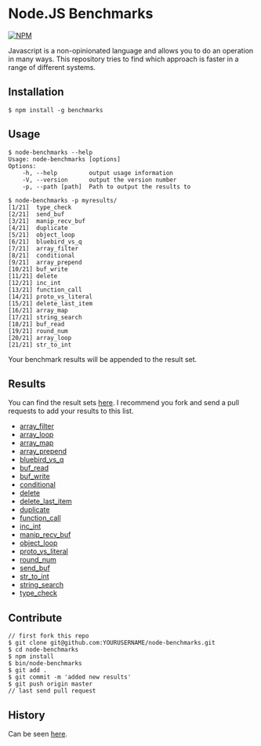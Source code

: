 Node.JS Benchmarks
==================

[![NPM](https://nodei.co/npm/benchmarks.png?downloads=true)](https://nodei.co/npm/benchmarks/)

Javascript is a non-opinionated language and allows you to do an operation in many ways.
This repository tries to find which approach is faster in a range of different systems.

Installation
------------

    $ npm install -g benchmarks

Usage
-----

    $ node-benchmarks --help
    Usage: node-benchmarks [options]
    Options:
        -h, --help         output usage information
        -V, --version      output the version number
        -p, --path [path]  Path to output the results to

    $ node-benchmarks -p myresults/
    [1/21]  type_check
    [2/21]  send_buf
    [3/21]  manip_recv_buf
    [4/21]  duplicate
    [5/21]  object_loop
    [6/21]  bluebird_vs_q
    [7/21]  array_filter
    [8/21]  conditional
    [9/21]  array_prepend
    [10/21] buf_write
    [11/21] delete
    [12/21] inc_int
    [13/21] function_call
    [14/21] proto_vs_literal
    [15/21] delete_last_item
    [16/21] array_map
    [17/21] string_search
    [18/21] buf_read
    [19/21] round_num
    [20/21] array_loop
    [21/21] str_to_int

Your benchmark results will be appended to the result set.

Results
-------

You can find the result sets [here](https://github.com/majimboo/node_benchmarks/tree/master/results). I recommend you fork and send a pull requests to add your results to this list.

- [array_filter](https://github.com/majimboo/node-benchmarks/tree/master/results/array_filter.md)
- [array_loop](https://github.com/majimboo/node-benchmarks/tree/master/results/array_loop.md)
- [array_map](https://github.com/majimboo/node-benchmarks/tree/master/results/array_map.md)
- [array_prepend](https://github.com/majimboo/node-benchmarks/tree/master/results/array_prepend.md)
- [bluebird_vs_q](https://github.com/majimboo/node-benchmarks/tree/master/results/bluebird_vs_q.md)
- [buf_read](https://github.com/majimboo/node-benchmarks/tree/master/results/buf_read.md)
- [buf_write](https://github.com/majimboo/node-benchmarks/tree/master/results/buf_write.md)
- [conditional](https://github.com/majimboo/node-benchmarks/tree/master/results/conditional.md)
- [delete](https://github.com/majimboo/node-benchmarks/tree/master/results/delete.md)
- [delete_last_item](https://github.com/majimboo/node-benchmarks/tree/master/results/delete_last_item.md)
- [duplicate](https://github.com/majimboo/node-benchmarks/tree/master/results/duplicate.md)
- [function_call](https://github.com/majimboo/node-benchmarks/tree/master/results/function_call.md)
- [inc_int](https://github.com/majimboo/node-benchmarks/tree/master/results/inc_int.md)
- [manip_recv_buf](https://github.com/majimboo/node-benchmarks/tree/master/results/manip_recv_buf.md)
- [object_loop](https://github.com/majimboo/node-benchmarks/tree/master/results/object_loop.md)
- [proto_vs_literal](https://github.com/majimboo/node-benchmarks/tree/master/results/proto_vs_literal.md)
- [round_num](https://github.com/majimboo/node-benchmarks/tree/master/results/round_num.md)
- [send_buf](https://github.com/majimboo/node-benchmarks/tree/master/results/send_buf.md)
- [str_to_int](https://github.com/majimboo/node-benchmarks/tree/master/results/str_to_int.md)
- [string_search](https://github.com/majimboo/node-benchmarks/tree/master/results/string_search.md)
- [type_check](https://github.com/majimboo/node-benchmarks/tree/master/results/type_check.md)

Contribute
----------

    // first fork this repo
    $ git clone git@github.com:YOURUSERNAME/node-benchmarks.git
    $ cd node-benchmarks
    $ npm install
    $ bin/node-benchmarks
    $ git add .
    $ git commit -m 'added new results'
    $ git push origin master
    // last send pull request

History
-------

Can be seen [here](HISTORY.md).
